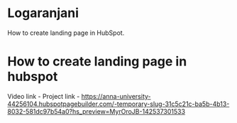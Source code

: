 # Logaranjani
 How to create landing page in HubSpot.
# How to create landing page in hubspot
Video link - 
Project link - https://anna-university-44256104.hubspotpagebuilder.com/-temporary-slug-31c5c21c-ba5b-4b13-8032-581dc97b54a0?hs_preview=MyrOroJB-142537301533
